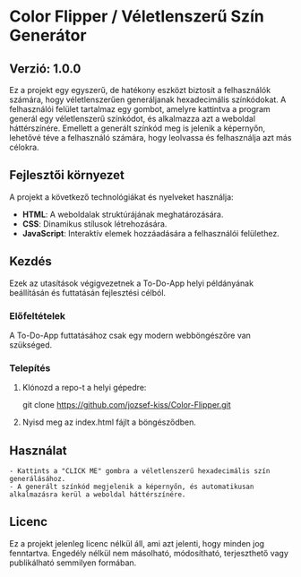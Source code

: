 # Color Flipper / Véletlenszerű Szín Generátor

## Verzió: 1.0.0

Ez a projekt egy egyszerű, de hatékony eszközt biztosít a felhasználók számára, hogy véletlenszerűen generáljanak hexadecimális színkódokat. A felhasználói felület tartalmaz egy gombot, amelyre kattintva a program generál egy véletlenszerű színkódot, és alkalmazza azt a weboldal háttérszínére. Emellett a generált színkód meg is jelenik a képernyőn, lehetővé téve a felhasználó számára, hogy leolvassa és felhasználja azt más célokra.

## Fejlesztői környezet

A projekt a következő technológiákat és nyelveket használja:

- **HTML**: A weboldalak struktúrájának meghatározására.
- **CSS**: Dinamikus stílusok létrehozására.
- **JavaScript**: Interaktív elemek hozzáadására a felhasználói felülethez.

## Kezdés

Ezek az utasítások végigvezetnek a To-Do-App helyi példányának beállításán és futtatásán fejlesztési célból.

### Előfeltételek

A To-Do-App futtatásához csak egy modern webböngészőre van szükséged.

### Telepítés

1. Klónozd a repo-t a helyi gépedre:
   
   git clone https://github.com/jozsef-kiss/Color-Flipper.git

2. Nyisd meg az index.html fájlt a böngésződben.

## Használat

    - Kattints a "CLICK ME" gombra a véletlenszerű hexadecimális szín generálásához.
    - A generált színkód megjelenik a képernyőn, és automatikusan alkalmazásra kerül a weboldal háttérszínére.

## Licenc

Ez a projekt jelenleg licenc nélkül áll, ami azt jelenti, hogy minden jog fenntartva. Engedély nélkül nem másolható, módosítható, terjeszthető vagy publikálható semmilyen formában.
